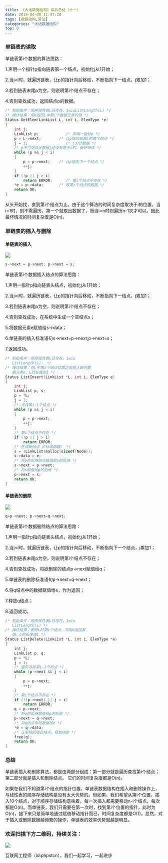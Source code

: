```yaml
---
title: 《大话数据结构》读后总结（十一）
date: 2019-04-08 11:47:28
tags: [数据结构,算法]
categories: "大话数据结构"
top: 0
---
```

### 单链表的读取
单链表第i个数据的算法思路：

1.声明一个指针p指向链表第一个结点，初始化j从1开始；

2.当j<i时，就遍历链表，让p的指针向后移动，不断指向下一结点，j累加1；

3.若到链表末尾p为空，则说明第i个结点不存在；

4.否则查找成功，返回结点p的数据。

```c
/* 初始条件：顺序线性表L已存在，1≤i≤ListLength(L) */
/* 操作结果：用e返回L中第i个数据元素的值 */
Status GetElem(LinkList L, int i, ElemType *e)
{
    int j;
    LinkList p;            /* 声明一指针p */
    p = L->next;        /* 让p指向链表L的第个结点 */
    j = 1;                 /* j为计数器 */
    /* p不为空且计数器j还没有等于i时，循环继续 */
    while (p && j < i)    
    {
        p = p->next;    /* 让p指向下一个结点 */
        ++j;
    }
    if (!p || j > i)
        return ERROR;      /* 第i个结点不存在 */
    *e = p->data;       /* 取第i个结点的数据 */
    return OK;
}
```
从头开始找，直到第i个结点为止。由于这个算法的时间复杂度取决于i的位置，当i=1时，则不需遍历，第一个就取出数据了，而当i=n时则遍历n-1次才可以。因此最坏情况的时间复杂度是O(n)。

### 单链表的插入与删除
#### 单链表的插入

![](http://ww1.sinaimg.cn/large/a616b9a4gy1g4y027yrq5j20lc0dpwep.jpg)

```c
s->next = p->next; p->next = s;
```
单链表第i个数据插入结点的算法思路：

1.声明一指针p指向链表头结点，初始化j从1开始；

2.当j<i时，就遍历链表，让p的指针向后移动，不断指向下一结点，j累加1；

3.若到链表末尾p为空，则说明第i个结点不存在； 

4.否则查找成功，在系统中生成一个空结点s； 

5.将数据元素e赋值给s->data；

6.单链表的插入标准语句s->next=p->next;p->next=s；

7.返回成功。

```c
/* 初始条件：顺序线性表L已存在，1≤i≤
   ListLength(L)， */
/* 操作结果：在L中第i个结点位置之前插入新的数
   据元素e，L的长度加1 */
Status ListInsert(LinkList *L, int i, ElemType e)
{
    int j;
    LinkList p, s;
    p = *L;
    j = 1;
    /* 寻找第i-1个结点 */
    while (p && j < i)                     
    {
        p = p->next;
        ++j;
    }
    /* 第i个结点不存在 */
    if (!p || j > i)
        return ERROR;                      
    /* 生成新结点（C标准函数） */
    s = (LinkList)malloc(sizeof(Node));    
    s->data = e;
    /* 将p的后继结点赋值给s的后继 */
    s->next = p->next;                    
    /* 将s赋值给p的后继 */
    p->next = s;                           
    return OK;
}
```
#### 单链表的删除
![](http://ww1.sinaimg.cn/large/a616b9a4gy1g4y0jza8zaj20w00bfjrj.jpg)

```c
q=p->next; p->next=q->next;
```
单链表第i个数据删除结点的算法思路：

1.声明一指针p指向链表头结点，初始化j从1开始；

2.当j<i时，就遍历链表，让p的指针向后移动，不断指向下一个结点，j累加1；

3.若到链表末尾p为空，则说明第i个结点不存在；

4.否则查找成功，将欲删除的结点p->next赋值给q；

5.单链表的删除标准语句p->next=q->next；

6.将q结点中的数据赋值给e，作为返回；

7.释放q结点；

8.返回成功。

```c
/* 初始条件：顺序线性表L已存在，1≤i≤
   ListLength(L) */
/* 操作结果：删除L的第i个结点，并用e返回其
   值，L的长度减1 */
Status ListDelete(LinkList *L, int i, ElemType *e)
{
    int j;
    LinkList p, q;
    p = *L;
    j = 1;
    /* 遍历寻找第i-1个结点 */
    while (p->next && j < i)    
    {
        p = p->next;
        ++j;
    }
    /* 第i个结点不存在 */
    if (!(p->next) || j > i)
        return ERROR;           
    q = p->next;
    /* 将q的后继赋值给p的后继 */
    p->next = q->next;          
    /* 将q结点中的数据给e */
    *e = q->data;               
    /* 让系统回收此结点，释放内存 */
    free(q);                    
    return OK;
}
```
### 总结
单链表插入和删除算法，都是由两部分组成：第一部分就是遍历查找第i个结点；第二部分就是插入和删除结点。
它们的时间复杂度都是O(n)。

如果在我们不知道第i个结点的指针位置，单链表数据结构在插入和删除操作上，与线性表的顺序存储结构是没有太大优势的。但如果，我们希望从第i个位置，插入10个结点，对于顺序存储结构意味着，每一次插入都需要移动n-i个结点，每次都是O(n)。而单链表，我们只需要在第一次时，找到第i个位置的指针，此时为O(n)，接下来只是简单地通过赋值移动指针而已，时间复杂度都是O(1)。显然，对于插入或删除数据越频繁的操作，单链表的效率优势就越是明显。

### 欢迎扫描下方二维码，持续关注：
![](http://ww1.sinaimg.cn/large/a616b9a4gy1g4xzv954a4j20760763yo.jpg)

互联网工程师（id:phpstcn），我们一起学习，一起进步